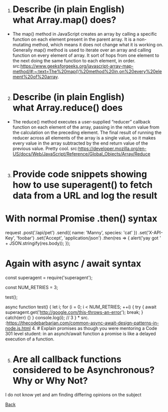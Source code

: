 1. # Describe (in plain English) what Array.map() does?
 
- The map() method in JavaScript creates an array by calling a specific function on each element present in the parent array. It is a non-mutating method, which means it does not change what it is working on. Generally map() method is used to iterate over an array and calling function on every element of array. It sort of hops from one element to the next doing the same function to each element, in order. src:https://www.geeksforgeeks.org/javascript-array-map-method/#:~:text=The%20map()%20method%20in,on%20every%20element%20of%20array.

2. # Describe (in plain English) what Array.reduce() does 
- The reduce() method executes a user-supplied “reducer” callback function on each element of the array, passing in the return value from the calculation on the preceding element. The final result of running the reducer across all elements of the array is a single value, so it makes every value in the array subtracted by the end return value of the previous value. Pretty cool. src:https://developer.mozilla.org/en-US/docs/Web/JavaScript/Reference/Global_Objects/Array/Reduce

3. # Provide code snippets showing how to use superagent() to fetch data from a URL and log the result
# With normal Promise .then() syntax
 request
   .post('/api/pet')
   .send({ name: 'Manny', species: 'cat' })
   .set('X-API-Key', 'foobar')
   .set('Accept', 'application/json')
   .then(res => {
      alert('yay got ' + JSON.stringify(res.body));
   });
     
  # Again with async / await syntax
const superagent = require('superagent');

const NUM_RETRIES = 3;

test();

async function test() {
  let i;
  for (i = 0; i < NUM_RETRIES; ++i) {
    try {
      await superagent.get('http://google.com/this-throws-an-error');
      break;
    } catch(err) {}
  }
  console.log(i); // 3
}
    * src. :https://thecodebarbarian.com/common-async-await-design-patterns-in-node.js.html
4. # Explain promises as though you were mentoring a Code 301 level student: in an asynch/await function a promise is like a delayed execution of a function.

5. # Are all callback functions considered to be Asynchronous? Why or Why Not? 
I do not know yet and am finding differing opinions on the subject

[Back](README.md)